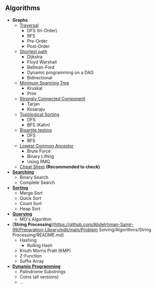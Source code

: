 ## Algorithms

+ **Graphs**
  + [Traversal](https://github.com/Abdelrhman-Samir-99/Preparation-Library/blob/main/Problem%20Solving/Algorithms/Graph/Traversal/README.md)
    + DFS (In-Order)
    + BFS
    + Pre-Order
    + Post-Order
  + [Shortest path](https://github.com/Abdelrhman-Samir-99/Preparation-Library/blob/main/Problem%20Solving/Algorithms/Graph/Shortest%20Path/README.md)
    + Dijkstra
    + Floyd Warshall
    + Bellman-Ford
    + Dynamic programming on a DAG
    + Bidirectional
  + [Minimum Spanning Tree](https://github.com/Abdelrhman-Samir-99/Preparation-Library/blob/main/Problem%20Solving/Algorithms/Graph/Minimum%20Spanning%20Tree/README.md)
    + Kruskal
    + Prim
  + [Strongly Connected Component](https://github.com/Abdelrhman-Samir-99/Preparation-Library/blob/main/Problem%20Solving/Algorithms/Graph/Strongly%20Connected%20Component/README.md)
    + Tarjan
    + Kosaraju
  + [Topological Sorting](https://github.com/Abdelrhman-Samir-99/Preparation-Library/blob/main/Problem%20Solving/Algorithms/Graph/Topological%20Sorting/README.md)
    + DFS
    + BFS (Kahn)
  + [Bipartite testing](https://github.com/Abdelrhman-Samir-99/Preparation-Library/blob/main/Problem%20Solving/Algorithms/Graph/Bipartite%20Testing/README.md)
    + DFS
    + BFS
  + [Lowest Common Ancestor]()
    + Brute Force
    + Binary Lifting
    + Using RMQ
  + [Cheat Sheet](https://github.com/Abdelrhman-Samir-99/Preparation-Library/blob/main/Problem%20Solving/Algorithms/Graph/Cheat%20Sheet/README.md) **(Recommended to check)**
+ [**Searching**](https://github.com/Abdelrhman-Samir-99/Preparation-Library/blob/main/Problem%20Solving/Algorithms/Searching/README.md)
  + Binary Search
  + Complete Search
+ [**Sorting**](https://github.com/Abdelrhman-Samir-99/Preparation-Library/blob/main/Problem%20Solving/Algorithms/Sorting/README.md)
  + Merge Sort
  + Quick Sort
  + Count Sort
  + Heap Sort
+ [**Querying**]()
  + MO's Algorithm
+ [**String Processing**](https://github.com/Abdelrhman-Samir-99/Preparation-Library/edit/main/Problem Solving/Algorithms/String Processing/README.md)
  + Hashing
    + Rolling Hash
  + Knuth Morris Pratt (KMP)
  + Z-Function
  + Suffix Array
+ [**Dynamic Programming**]()
  + Palindrome Substrings
  + Coins (all versions)
  + ...
